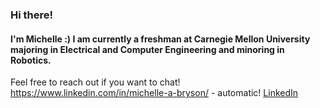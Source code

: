 ### Hi there!

#### I'm Michelle :) I am currently a freshman at Carnegie Mellon University majoring in Electrical and Computer Engineering and minoring in Robotics.

Feel free to reach out if you want to chat!
https://www.linkedin.com/in/michelle-a-bryson/ - automatic!
[LinkedIn](https://www.linkedin.com/in/michelle-a-bryson/)


<!--
**michelle-a-bryson/michelle-a-bryson** is a ✨ _special_ ✨ repository because its `README.md` (this file) appears on your GitHub profile.

Here are some ideas to get you started:

- 🔭 I’m currently working on ...
- 🌱 I’m currently learning ...
- 👯 I’m looking to collaborate on ...
- 🤔 I’m looking for help with ...
- 💬 Ask me about ...
- 📫 How to reach me: ...
- 😄 Pronouns: ...
- ⚡ Fun fact: ...
-->
